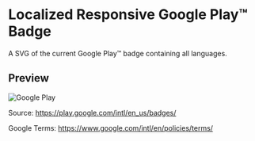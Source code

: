 # Localized Responsive Google Play™ Badge
A SVG of the current Google Play™ badge containing all languages.

## Preview

![Google Play](https://rawgithub.com/XmlmXmlmX/localized-responsive-google-play-badge/master/google-play-badge.svg "Localized Google Play Badge (depending on your System Language).")

Source: https://play.google.com/intl/en_us/badges/

Google Terms: https://www.google.com/intl/en/policies/terms/
